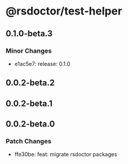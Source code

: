 # @rsdoctor/test-helper

## 0.1.0-beta.3

### Minor Changes

- e1ac5e7: release: 0.1.0

## 0.0.2-beta.2

## 0.0.2-beta.1

## 0.0.2-beta.0

### Patch Changes

- ffe30be: feat: migrate rsdoctor packages
